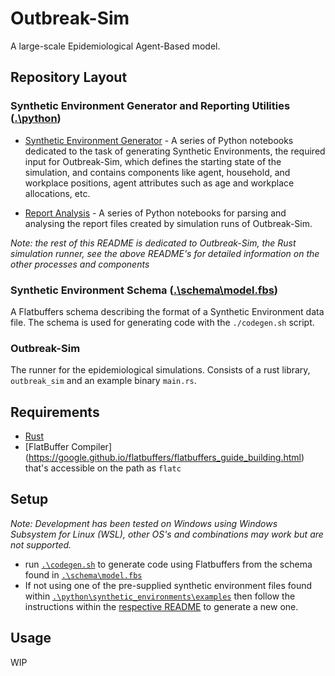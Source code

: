# Outbreak-Sim

A large-scale Epidemiological Agent-Based model.


## Repository Layout
### Synthetic Environment Generator and Reporting Utilities ([.\python](python/README.md))

* [Synthetic Environment Generator](python/synthetic_environments/README.md) - A series of Python notebooks dedicated to 
  the task of generating Synthetic Environments, the required input for Outbreak-Sim, which defines the starting state 
  of the simulation, and contains components like agent, household, and workplace positions, agent attributes such as 
  age and workplace allocations, etc. 

* [Report Analysis](python/report_analysis/README.md) - A series of Python notebooks for parsing and analysing the 
report files created by simulation runs of Outbreak-Sim.

*Note: the rest of this README is dedicated to Outbreak-Sim, the Rust simulation runner, see the above README's for 
detailed information on the other processes and components*

### Synthetic Environment Schema ([.\schema\model.fbs](schema/model.fbs))

A Flatbuffers schema describing the format of a Synthetic Environment data file. The schema is used for generating code 
with the `./codegen.sh` script.

### Outbreak-Sim
The runner for the epidemiological simulations. Consists of a rust library, `outbreak_sim` and an example binary 
`main.rs`.

## Requirements
 * [Rust](https://www.rust-lang.org/tools/install)
 * [FlatBuffer Compiler] (https://google.github.io/flatbuffers/flatbuffers_guide_building.html) that's accessible on 
   the path as `flatc`

## Setup

*Note: Development has been tested on Windows using Windows Subsystem for Linux (WSL), other OS's and combinations may 
work but are not supported.*

  * run [`.\codegen.sh`](codegen.sh) to generate code using Flatbuffers from the schema found in 
    [`.\schema\model.fbs`](schema/model.fbs)
  * If not using one of the pre-supplied synthetic environment files found within [`.\python\synthetic_environments\examples`](python/synthetic_environments/examples) 
    then follow the instructions within the [respective README](python/synthetic_environments/README.md) to generate a new one.

## Usage

WIP
